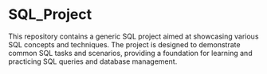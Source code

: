 # SQL_Project
This repository contains a generic SQL project aimed at showcasing various SQL concepts and techniques. The project is designed to demonstrate common SQL tasks and scenarios, providing a foundation for learning and practicing SQL queries and database management.
